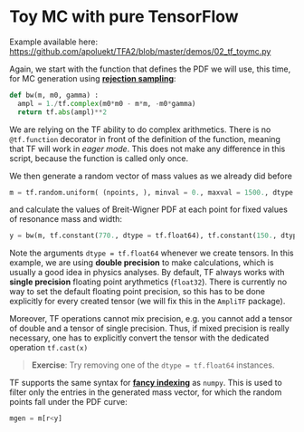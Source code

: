 # Toy MC with pure TensorFlow

Example available here: https://github.com/apoluekt/TFA2/blob/master/demos/02_tf_toymc.py

Again, we start with the function that defines the PDF we will use, this time, for MC generation using [__rejection sampling__](https://en.wikipedia.org/wiki/Rejection_sampling): 

```python
def bw(m, m0, gamma) : 
  ampl = 1./tf.complex(m0*m0 - m*m, -m0*gamma)
  return tf.abs(ampl)**2
```

We are relying on the TF ability to do complex arithmetics. There is no `@tf.function` decorator in front of the definition of the function, meaning that TF will work in _eager mode_. This does not make any difference in this script, because the function is called only once. 

We then generate a random vector of mass values as we already did before
```python
m = tf.random.uniform( (npoints, ), minval = 0., maxval = 1500., dtype = tf.float64 )
```
and calculate the values of Breit-Wigner PDF at each point for fixed values of resonance mass and width: 
```python
y = bw(m, tf.constant(770., dtype = tf.float64), tf.constant(150., dtype = tf.float64) )
```
Note the arguments `dtype = tf.float64` whenever we create tensors. In this example, we are using __double precision__ to make calculations, which is usually a good idea in physics analyses. By default, TF always works with __single precision__ floating point arythmetics (`float32`). There is currently no way to set the default floating point precision, so this has to be done explicitly for every created tensor (we will fix this in the `AmpliTF` package). 

Moreover, TF operations cannot mix precision, e.g. you cannot add a tensor of double and a tensor of single precision. Thus, if mixed precision is really necessary, one has to explicitly convert the tensor with the dedicated operation `tf.cast(x)`
> __Exercise__: Try removing one of the `dtype = tf.float64` instances. 

TF supports the same syntax for [__fancy indexing__](https://numpy.org/doc/stable/user/basics.indexing.html) as `numpy`. This is used to filter only the entries in the generated mass vector, for which the random points fall under the PDF curve: 
```python
mgen = m[r<y]
```
